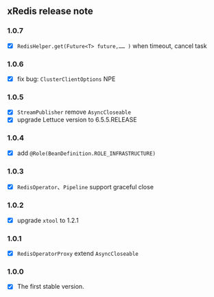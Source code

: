 ## xRedis release note

### 1.0.7

- [X] `RedisHelper.get(Future<T> future,…… )` when timeout, cancel task

### 1.0.6

- [X] fix bug: `ClusterClientOptions` NPE

### 1.0.5

- [X] `StreamPublisher` remove `AsyncCloseable`
- [X] upgrade Lettuce version to 6.5.5.RELEASE

### 1.0.4

- [X] add `@Role(BeanDefinition.ROLE_INFRASTRUCTURE)`

### 1.0.3

- [X] `RedisOperator`、`Pipeline` support graceful close

### 1.0.2

- [X] upgrade `xtool` to 1.2.1

### 1.0.1

- [X] `RedisOperatorProxy` extend `AsyncCloseable`

### 1.0.0

- [X] The first stable version.